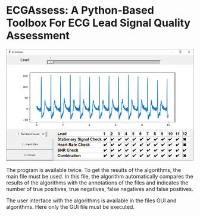 # ECGAssess: A Python-Based Toolbox For ECG Lead Signal Quality Assessment

![Screenshot](ECGAssessGUI.PNG)

The program is available twice. To get the results of the algorithms, the main file must be used. 
In this file, the algorithm automatically compares the results of the algorithms with the 
annotations of the files and indicates the number of true positives, true negatives, false negatives
and false positives.

The user interface with the algorithms is available in the files GUI and algorithms. 
Here only the GUI file must be executed.
